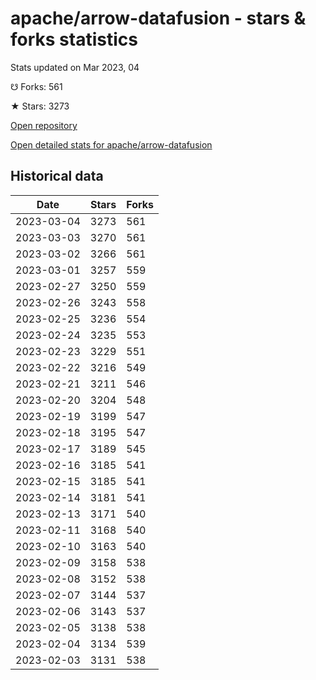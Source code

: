 # apache/arrow-datafusion - stars & forks statistics

Stats updated on Mar 2023, 04

☋ Forks: 561

★ Stars: 3273

[Open repository](https://github.com/apache/arrow-datafusion)

[Open detailed stats for apache/arrow-datafusion](https://reviewgithub.com/rep/apache/arrow-datafusion)

## Historical data
| Date | Stars | Forks |
|------|-------|-------|
| 2023-03-04 | 3273 | 561 | 
| 2023-03-03 | 3270 | 561 | 
| 2023-03-02 | 3266 | 561 | 
| 2023-03-01 | 3257 | 559 | 
| 2023-02-27 | 3250 | 559 | 
| 2023-02-26 | 3243 | 558 | 
| 2023-02-25 | 3236 | 554 | 
| 2023-02-24 | 3235 | 553 | 
| 2023-02-23 | 3229 | 551 | 
| 2023-02-22 | 3216 | 549 | 
| 2023-02-21 | 3211 | 546 | 
| 2023-02-20 | 3204 | 548 | 
| 2023-02-19 | 3199 | 547 | 
| 2023-02-18 | 3195 | 547 | 
| 2023-02-17 | 3189 | 545 | 
| 2023-02-16 | 3185 | 541 | 
| 2023-02-15 | 3185 | 541 | 
| 2023-02-14 | 3181 | 541 | 
| 2023-02-13 | 3171 | 540 | 
| 2023-02-11 | 3168 | 540 | 
| 2023-02-10 | 3163 | 540 | 
| 2023-02-09 | 3158 | 538 | 
| 2023-02-08 | 3152 | 538 | 
| 2023-02-07 | 3144 | 537 | 
| 2023-02-06 | 3143 | 537 | 
| 2023-02-05 | 3138 | 538 | 
| 2023-02-04 | 3134 | 539 | 
| 2023-02-03 | 3131 | 538 | 

